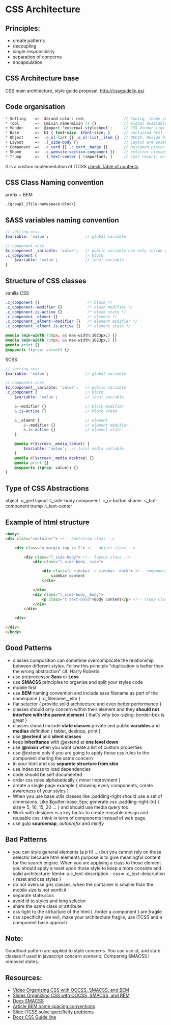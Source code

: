 # CSS Architecture

## Principles:
* create patterns
* decoupling
* single responsibility
* separation of concerns
* encapsulation

## CSS Architecture base
CSS main architecture, style guide proposal:
http://cssguidelin.es/

## Code organisation
```scss
* Setting    =>  $brand-color: red;                 // Config, theme setting, brand color
* Tool       =>  @mixin name-mixin () {}            // Global available tools like function, mixin
+ Vendor     =>  @import 'external-stylesheet';     // CSS Vendor like reset.css, normalise.css, bootstrap ect..
* Base       =>  h1 { font-size: $font-size; }      // unclassed html (is optional)
* Object     =>  .o_ul-list {} .o_ul-list__item {}  // OOCSS, Design Pattern, No cosmetics, Agnostically named
+ Layout     =>  .l_side-body {}                    // Layout are essentially a subset of Object
* Component  =>  .c_card {} .c_card__badge {}       // Designed pieces of UI
+ Shame      =>  .s_website-section-component {}    // refactor classes and website section specific classes
* Trump      =>  .t_text-center { !important; }     // Last resort, only affect one specific piece of DOM
```
It is a custom implementation of ITCSS
[check Table of contents](http://cssguidelin.es/#table-of-contents)


## CSS Class Naming convention
prefix + BEM
```sass
.{group}_{file-namespace-block}
```

## SASS variables naming convention
```sass
// setting.scss
$variable: 'value';                // global variable

// component.scss
$c_component__variable: 'value';   // public variable use only inside your file
.c_component {                     // block
    $variable: 'value';            // local variable
}
```

## Structure of CSS classes
vanilla CSS
```css
.c_component {}                     /* block */
.c_component--modifier {}           /* block modifier */
.c_component.is-active {}           /* block state */
.c_component__elment {}             /* element */
.c_component__elment--modifier {}   /* element modifier */
.c_component__elment.is-active {}   /* element state */

@media (min-width:730px; && max-width:1023px;) {}
@media (min-width:730px; && max-width:1023px;) {}
@media print {}
@supports ((prop: value)) {}
```

SCSS
```sass
// setting.scss
$variable: 'value';                // global variable

// component.scss
$c_component__variable: 'value';   // public variable
.c_component {                     // block
    $variable: 'value';            // local variable

    &--modifier {}                 // block modifier
    &.is-active {}                 // block state

    &__elment {                    // element
        &--modifier {}             // element modifier
        &.is-active {}             // element state
    }

    @media #{$screen__media_tablet} {
        $variable: 'value';  // local media variable
    }
    @media #{$screen__media_desktop} {}
    @media print {}
    @supports ((prop: value)) {}
}
```

## Type of CSS Abstractions
object      .o_grid
layout      .l_side-body
component   .c_ui-button
shame       .s_bof-component
trump      .t_text-center

## Example of html structure
```html
<body>
<div class="container"> <!-- bootstrap class -->

    <div class="o_margin-top-xs-2"> <!-- object class -->

        <div class="l_side-body"> <!-- layout class -->
            <div class="l_side-body__side">

                <div class="c_sidebar  c_sidebar--dark"> <!-- component class -->
                    sidebar content
                </div>

            </div>
            <div class="l_side-body__body">
                <p class="t_text-bold">Body content</p> <!-- trump class-->
            </div>
        </div>

    <div>

</div>
</body>
```

## Good Patterns
* classes composition can sometime overcomplicate the relationship between different styles. Follow this principle "duplication is better than the wrong abstraction" cit. Harry Roberts
* use preprocessor __Sass__ or __Less__
* use __SMACSS__ principles to organise and split your styles code
* mobile first
* use __BEM__ naming convention and include sass filename as part of the namespace { .c_filename__elm }
* flat selector { provide solid architecture and even better performance }
* classes should only concern within their element and they __should not interfere with the parent element__ { that's why box-sizing: border-box is great }
* classes should include __state classes__ private and public __variables__ and __medias__ definition { tablet, desktop, print }
* use __@extend__ and __silent classes__
* keep __inheritance__ with @extend at __one level down__
* use __@mixin__ when you want create a list of custom properties
* use @extend only if you are going to apply those css rules to the component sharing the same concern
* in your html and css __separete structure from skin__
* use index.scss to load dependencies
* code should be self documented
* order css rules alphebetically { minor improvment }
* create a single page example { showing every components, create awareness of your styles }
* When you use base utils classes like .padding-right should use a set of dimensions. Like $gutter-base: 5px; generate css .padding-right-{n} { size=> 5, 10, 15, 20 ... } and should use media query too.
* Work with designer is a key factor to create reusable design and reusable css, think in term of components instead of web page.
* use gulp __sourcemap__, _autoprefix_ and _minify_

## Bad Patterns
* you can style general elements (a p h1 ...) but you cannot rely on those selector because html elements purpose is to give meaningful content for the search engine. When you are applying a class to those element you should apply a reset upon those style to keep a more consiste and solid architecture: html=> p.c_text-description - css=> .c_text-description { reset and css styles }
* do not overuse gris classes, when the container is smaller than the mobile size is not worth it
* separate state.scss
* avoid id to styles and long selector
* share the same class or attribute
* css tight to the strtucture of the html ( .footer a.component ) are fragile
* css specificity are evil, make your architecture fragile, use ITCSS and a component base approch

## Note:
Good/bad pattern are applied to style concerns. You can use id, and state classes if used in javascript concern scenario.
Comparing SMACSS I removed states.

## Resources:
* [Video Organizing CSS with OOCSS, SMACSS, and BEM](https://www.youtube.com/watch?v=IKFq2cSbQ4Q)
* [Slides Organizing CSS with OOCSS, SMACSS, and BEM](https://speakerdeck.com/mattstauffer/organizing-css-oocss-smacss-and-bem)
* [Docs SMACSS](https://smacss.com/)
* [Article BEM name spacing conventions](http://csswizardry.com/2015/03/more-transparent-ui-code-with-namespaces/)
* [Slide ITCSS solve specificity problems](https://speakerdeck.com/dafed/managing-css-projects-with-itcss)
* [Docs CSS Guide line](http://cssguidelin.es/)
